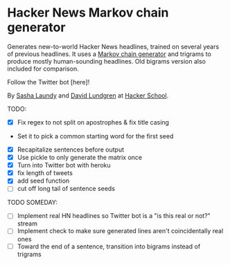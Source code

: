Hacker News Markov chain generator
==================

Generates new-to-world Hacker News headlines, trained on several years of previous headlines. It uses a [Markov chain generator]() and trigrams to produce mostly human-sounding headlines. Old bigrams version also included for comparison. 

Follow the Twitter bot [here]! 

By [Sasha Laundy](http://github.com/sursh) and [David Lundgren](http://github.com/maxlikely) at [Hacker School](http://hackerschool.com). 

TODO: 

- [x] Fix regex to not split on apostrophes & fix title casing
- Set it to pick a common starting word for the first seed
- [x] Recapitalize sentences before output
- [x] Use pickle to only generate the matrix once
- [x] Turn into Twitter bot with heroku
- [x] fix length of tweets
- [x] add seed function
- [ ] cut off long tail of sentence seeds

TODO SOMEDAY: 

- [ ] Implement real HN headlines so Twitter bot is a "is this real or not?" stream
- [ ] Implement check to make sure generated lines aren't coincidentally real ones
- [ ] Toward the end of a sentence, transition into bigrams instead of trigrams
